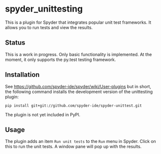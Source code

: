 spyder_unittesting
==================

This is a plugin for Spyder that integrates popular unit test
frameworks. It allows you to run tests and view the results.


Status
------

This is a work in progress. Only basic functionality is implemented.
At the moment, it only supports the py.test testing framework.

Installation
------------

See https://github.com/spyder-ide/spyder/wiki/User-plugins but in
short, the following command installs the development version of the
unittesting plugin:

    pip install git+git://github.com/spyder-ide/spyder-unittest.git

The plugin is not yet included in PyPI.

Usage
-----

The plugin adds an item `Run unit tests` to the `Run` menu in Spyder.
Click on this to run the unit tests. A window pane will pop up with
the results.

